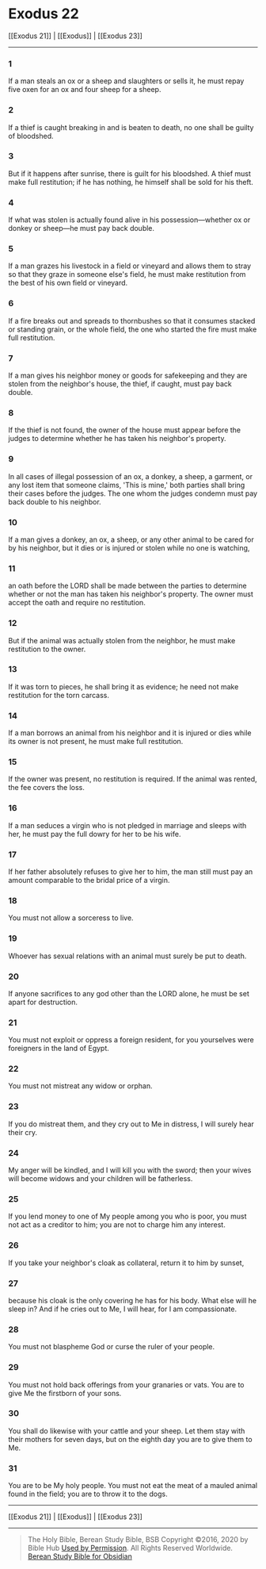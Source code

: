 # Exodus 22

[[Exodus 21]] | [[Exodus]] | [[Exodus 23]]

---

### 1
If a man steals an ox or a sheep and slaughters or sells it, he must repay five oxen for an ox and four sheep for a sheep.

### 2
If a thief is caught breaking in and is beaten to death, no one shall be guilty of bloodshed.

### 3
But if it happens after sunrise, there is guilt for his bloodshed. A thief must make full restitution; if he has nothing, he himself shall be sold for his theft.

### 4
If what was stolen is actually found alive in his possession—whether ox or donkey or sheep—he must pay back double.

### 5
If a man grazes his livestock in a field or vineyard and allows them to stray so that they graze in someone else's field, he must make restitution from the best of his own field or vineyard.

### 6
If a fire breaks out and spreads to thornbushes so that it consumes stacked or standing grain, or the whole field, the one who started the fire must make full restitution.

### 7
If a man gives his neighbor money or goods for safekeeping and they are stolen from the neighbor's house, the thief, if caught, must pay back double.

### 8
If the thief is not found, the owner of the house must appear before the judges to determine whether he has taken his neighbor's property.

### 9
In all cases of illegal possession of an ox, a donkey, a sheep, a garment, or any lost item that someone claims, 'This is mine,' both parties shall bring their cases before the judges. The one whom the judges condemn must pay back double to his neighbor.

### 10
If a man gives a donkey, an ox, a sheep, or any other animal to be cared for by his neighbor, but it dies or is injured or stolen while no one is watching,

### 11
an oath before the LORD shall be made between the parties to determine whether or not the man has taken his neighbor's property. The owner must accept the oath and require no restitution.

### 12
But if the animal was actually stolen from the neighbor, he must make restitution to the owner.

### 13
If it was torn to pieces, he shall bring it as evidence; he need not make restitution for the torn carcass.

### 14
If a man borrows an animal from his neighbor and it is injured or dies while its owner is not present, he must make full restitution.

### 15
If the owner was present, no restitution is required. If the animal was rented, the fee covers the loss.

### 16
If a man seduces a virgin who is not pledged in marriage and sleeps with her, he must pay the full dowry for her to be his wife.

### 17
If her father absolutely refuses to give her to him, the man still must pay an amount comparable to the bridal price of a virgin.

### 18
You must not allow a sorceress to live.

### 19
Whoever has sexual relations with an animal must surely be put to death.

### 20
If anyone sacrifices to any god other than the LORD alone, he must be set apart for destruction.

### 21
You must not exploit or oppress a foreign resident, for you yourselves were foreigners in the land of Egypt.

### 22
You must not mistreat any widow or orphan.

### 23
If you do mistreat them, and they cry out to Me in distress, I will surely hear their cry.

### 24
My anger will be kindled, and I will kill you with the sword; then your wives will become widows and your children will be fatherless.

### 25
If you lend money to one of My people among you who is poor, you must not act as a creditor to him; you are not to charge him any interest.

### 26
If you take your neighbor's cloak as collateral, return it to him by sunset,

### 27
because his cloak is the only covering he has for his body. What else will he sleep in? And if he cries out to Me, I will hear, for I am compassionate.

### 28
You must not blaspheme God or curse the ruler of your people.

### 29
You must not hold back offerings from your granaries or vats. You are to give Me the firstborn of your sons.

### 30
You shall do likewise with your cattle and your sheep. Let them stay with their mothers for seven days, but on the eighth day you are to give them to Me.

### 31
You are to be My holy people. You must not eat the meat of a mauled animal found in the field; you are to throw it to the dogs.

---

[[Exodus 21]] | [[Exodus]] | [[Exodus 23]]

---

> The Holy Bible, Berean Study Bible, BSB
> Copyright &copy;2016, 2020 by Bible Hub
> [Used by Permission](https://berean.bible/terms.htm). All Rights Reserved Worldwide.
> [Berean Study Bible for Obsidian](https://github.com/gapmiss/berean-study-bible-for-obsidian)

